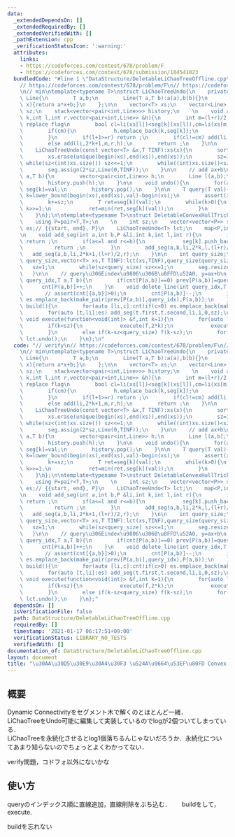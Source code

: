 ```yaml
---
data:
  _extendedDependsOn: []
  _extendedRequiredBy: []
  _extendedVerifiedWith: []
  _pathExtension: cpp
  _verificationStatusIcon: ':warning:'
  attributes:
    links:
    - https://codeforces.com/contest/678/problem/F
    - https://codeforces.com/contest/678/submission/104541023
  bundledCode: "#line 1 \"DataStructure/DeletableLiChaoTreeOffline.cpp\"\n// verify\n\
    // https://codeforces.com/contest/678/problem/F\n// https://codeforces.com/contest/678/submission/104541023\n\
    \n// min\ntemplate<typename T>\nstruct LiChaoTreeUndo{\n    private:\n    struct\
    \ Line{\n        T a,b;\n        Line(T a,T b):a(a),b(b){}\n        T operator()(T\
    \ x){return a*x+b;}\n    };\n\n    vector<T> xs;\n    vector<Line> seg;\n    int\
    \ sz;\n    stack<vector<pair<int,Line>>> history;\n    \n    void add(Line &li,int\
    \ k,int l,int r,vector<pair<int,Line>> &h){\n        int m=(l+r)/2;\n        //\
    \ replace flag\n        bool cl=li(xs[l])<seg[k](xs[l]),cm=li(xs[m])<seg[k](xs[m]);\n\
    \        if(cm){\n            h.emplace_back(k,seg[k]);\n            swap(seg[k],li);\n\
    \        }\n        if(l+1>=r) return ;\n        if(cl!=cm) add(li,2*k,l,m,h);\n\
    \        else add(li,2*k+1,m,r,h);\n        return ;\n    }\n\n    public:\n\n\
    \    LiChaoTreeUndo(const vector<T> &x,T TINF):xs(x){\n        sort(begin(xs),end(xs));\n\
    \        xs.erase(unique(begin(xs),end(xs)),end(xs));\n        sz=1;\n       \
    \ while(sz<(int)xs.size()) sz<<=1;\n        while((int)xs.size()<sz) xs.push_back(xs.back()+1);\n\
    \        seg.assign(2*sz,Line(0,TINF));\n    }\n\n    // add ax+b\n    void add(T\
    \ a,T b){\n        vector<pair<int,Line>> h;\n        Line l(a,b);\n        add(l,1,0,sz,h);\n\
    \        history.push(h);\n    }\n\n    void undo(){\n        for(auto [k,val]:history.top())\
    \ seg[k]=val;\n        history.pop();\n    }\n\n    T query(T val){\n        int\
    \ k=lower_bound(begin(xs),end(xs),val)-begin(xs);\n        assert(xs[k]==val);\n\
    \        k+=sz;\n        T ret=seg[k](val);\n        while(k>0){\n           \
    \ k>>=1;\n            ret=min(ret,seg[k](val));\n        }\n        return ret;\n\
    \    }\n};\n\ntemplate<typename T>\nstruct DeletableConvexHullTrickOffline{\n\
    \    using P=pair<T,T>;\n    \n    int sz;\n    vector<vector<P>> seg;\n    vector<pair<pair<int,int>,P>>\
    \ es;// {{start, end}, P}\n    LiChaoTreeUndo<T> lct;\n    map<P,int> cnt,prev;\n\
    \n    void add_seg(int a,int b,P &li,int k,int l,int r){\n        if(r<=a or b<=l)\
    \ return ;\n        if(a<=l and r<=b){\n            seg[k].push_back(li);\n  \
    \          return ;\n        }\n        add_seg(a,b,li,2*k,l,(l+r)/2);\n     \
    \   add_seg(a,b,li,2*k+1,(l+r)/2,r);\n    }\n\n    int query_size;\n    DeletableConvexHullTrickOffline(int\
    \ query_size,vector<T> xs,T TINF):lct(xs,TINF),query_size(query_size){\n     \
    \   sz=1;\n        while(sz<query_size) sz<<=1;\n        seg.resize(2*sz);\n \
    \   }\n\n    // query\u306Eindex\u9806\u306B\u8FFD\u52A0, y=ax+b\n    void add_line(int\
    \ query_idx,T a,T b){\n        if(cnt[P(a,b)]==0) prev[P(a,b)]=query_idx;\n  \
    \      cnt[P(a,b)]++;\n    }\n    void delete_line(int query_idx,T a,T b){\n \
    \       // assert(cnt[{a,b}]>0);\n        cnt[P(a,b)]--;\n        if(cnt[P(a,b)]==0)\
    \ es.emplace_back(make_pair(prev[P(a,b)],query_idx),P(a,b));\n    }\n    void\
    \ build(){\n        for(auto [li,c]:cnt)if(c>0) es.emplace_back(make_pair(prev[li],sz),li);\n\
    \        for(auto [t,li]:es) add_seg(t.first,t.second,li,1,0,sz);\n    }\n   \
    \ void execute(function<void(int)> &f,int k=1){\n        for(auto li:seg[k]) lct.add(li.first,li.second);\n\
    \        if(k<sz){\n            execute(f,2*k);\n            execute(f,2*k+1);\n\
    \        }\n        else if(k-sz<query_size) f(k-sz);\n        for(auto li:seg[k])\
    \ lct.undo();\n    }\n};\n"
  code: "// verify\n// https://codeforces.com/contest/678/problem/F\n// https://codeforces.com/contest/678/submission/104541023\n\
    \n// min\ntemplate<typename T>\nstruct LiChaoTreeUndo{\n    private:\n    struct\
    \ Line{\n        T a,b;\n        Line(T a,T b):a(a),b(b){}\n        T operator()(T\
    \ x){return a*x+b;}\n    };\n\n    vector<T> xs;\n    vector<Line> seg;\n    int\
    \ sz;\n    stack<vector<pair<int,Line>>> history;\n    \n    void add(Line &li,int\
    \ k,int l,int r,vector<pair<int,Line>> &h){\n        int m=(l+r)/2;\n        //\
    \ replace flag\n        bool cl=li(xs[l])<seg[k](xs[l]),cm=li(xs[m])<seg[k](xs[m]);\n\
    \        if(cm){\n            h.emplace_back(k,seg[k]);\n            swap(seg[k],li);\n\
    \        }\n        if(l+1>=r) return ;\n        if(cl!=cm) add(li,2*k,l,m,h);\n\
    \        else add(li,2*k+1,m,r,h);\n        return ;\n    }\n\n    public:\n\n\
    \    LiChaoTreeUndo(const vector<T> &x,T TINF):xs(x){\n        sort(begin(xs),end(xs));\n\
    \        xs.erase(unique(begin(xs),end(xs)),end(xs));\n        sz=1;\n       \
    \ while(sz<(int)xs.size()) sz<<=1;\n        while((int)xs.size()<sz) xs.push_back(xs.back()+1);\n\
    \        seg.assign(2*sz,Line(0,TINF));\n    }\n\n    // add ax+b\n    void add(T\
    \ a,T b){\n        vector<pair<int,Line>> h;\n        Line l(a,b);\n        add(l,1,0,sz,h);\n\
    \        history.push(h);\n    }\n\n    void undo(){\n        for(auto [k,val]:history.top())\
    \ seg[k]=val;\n        history.pop();\n    }\n\n    T query(T val){\n        int\
    \ k=lower_bound(begin(xs),end(xs),val)-begin(xs);\n        assert(xs[k]==val);\n\
    \        k+=sz;\n        T ret=seg[k](val);\n        while(k>0){\n           \
    \ k>>=1;\n            ret=min(ret,seg[k](val));\n        }\n        return ret;\n\
    \    }\n};\n\ntemplate<typename T>\nstruct DeletableConvexHullTrickOffline{\n\
    \    using P=pair<T,T>;\n    \n    int sz;\n    vector<vector<P>> seg;\n    vector<pair<pair<int,int>,P>>\
    \ es;// {{start, end}, P}\n    LiChaoTreeUndo<T> lct;\n    map<P,int> cnt,prev;\n\
    \n    void add_seg(int a,int b,P &li,int k,int l,int r){\n        if(r<=a or b<=l)\
    \ return ;\n        if(a<=l and r<=b){\n            seg[k].push_back(li);\n  \
    \          return ;\n        }\n        add_seg(a,b,li,2*k,l,(l+r)/2);\n     \
    \   add_seg(a,b,li,2*k+1,(l+r)/2,r);\n    }\n\n    int query_size;\n    DeletableConvexHullTrickOffline(int\
    \ query_size,vector<T> xs,T TINF):lct(xs,TINF),query_size(query_size){\n     \
    \   sz=1;\n        while(sz<query_size) sz<<=1;\n        seg.resize(2*sz);\n \
    \   }\n\n    // query\u306Eindex\u9806\u306B\u8FFD\u52A0, y=ax+b\n    void add_line(int\
    \ query_idx,T a,T b){\n        if(cnt[P(a,b)]==0) prev[P(a,b)]=query_idx;\n  \
    \      cnt[P(a,b)]++;\n    }\n    void delete_line(int query_idx,T a,T b){\n \
    \       // assert(cnt[{a,b}]>0);\n        cnt[P(a,b)]--;\n        if(cnt[P(a,b)]==0)\
    \ es.emplace_back(make_pair(prev[P(a,b)],query_idx),P(a,b));\n    }\n    void\
    \ build(){\n        for(auto [li,c]:cnt)if(c>0) es.emplace_back(make_pair(prev[li],sz),li);\n\
    \        for(auto [t,li]:es) add_seg(t.first,t.second,li,1,0,sz);\n    }\n   \
    \ void execute(function<void(int)> &f,int k=1){\n        for(auto li:seg[k]) lct.add(li.first,li.second);\n\
    \        if(k<sz){\n            execute(f,2*k);\n            execute(f,2*k+1);\n\
    \        }\n        else if(k-sz<query_size) f(k-sz);\n        for(auto li:seg[k])\
    \ lct.undo();\n    }\n};"
  dependsOn: []
  isVerificationFile: false
  path: DataStructure/DeletableLiChaoTreeOffline.cpp
  requiredBy: []
  timestamp: '2021-01-17 06:17:51+09:00'
  verificationStatus: LIBRARY_NO_TESTS
  verifiedWith: []
documentation_of: DataStructure/DeletableLiChaoTreeOffline.cpp
layout: document
title: "\u30AA\u30D5\u30E9\u30A4\u30F3 \u524A\u9664\u53EF\u80FD Convex Hull Trick"
---
```


## 概要  
Dynamic Connectivityをセグメント木で解くのとほとんど一緒．  
LiChaoTreeをUndo可能に編集して実装しているのでlogが2個ついてしまっている．  
LiChaoTreeを永続化させるとlog1個落ちるんじゃないだろうか．永続化についてあまり知らないのでちょっとよくわかってない．  

verify問題，コドフォ以外にないかな  

## 使い方  
queryのインデックス順に直線追加，直線削除をぶち込む．　　
buildをして，execute.  

buildを忘れない  
